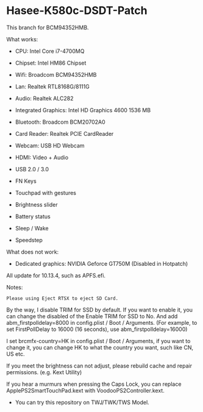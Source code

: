 # Hasee-K580c-DSDT-Patch

This branch for BCM94352HMB.

What works: 

+ CPU: Intel Core i7-4700MQ

+ Chipset: Intel HM86 Chipset

+ Wifi: Broadcom BCM94352HMB

+ Lan: Realtek RTL8168G/8111G

+ Audio: Realtek ALC282

+ Integrated Graphics: Intel HD Graphics 4600 1536 MB

+ Bluetooth: Broadcom BCM20702A0

+ Card Reader: Realtek PCIE CardReader

+ Webcam: USB HD Webcam

+ HDMI: Video + Audio

+ USB 2.0 / 3.0

+ FN Keys 

+ Touchpad with gestures

+ Brightness slider

+ Battery status

+ Sleep / Wake

+ Speedstep

What does not work:

- Dedicated graphics: NVIDIA Geforce GT750M (Disabled in Hotpatch)


All update for 10.13.4, such as APFS.efi.

Notes: 
	
	Please using Eject RTSX to eject SD Card.

By the way, I disable TRIM for SSD by default. If you want to enable it, you can change the disabled of the Enable TRIM for SSD to No. And add abm\_firstpolldelay=8000 in config.plist / Boot / Arguments. (For example, to set FirstPollDelay to 16000 (16 seconds), use abm_firstpolldelay=16000)

I set brcmfx-country=HK in config.plist / Boot / Arguments, if you want to change it, you can change HK to what the country you want, such like CN, US etc.

If you meet the brightness can not adjust, please rebuild cache and repair permissions. (e.g. Kext Utility)

If you hear a murmurs when pressing the Caps Lock, you can replace ApplePS2SmartTouchPad.kext with VoodooPS2Controller.kext.


+ You can try this repository on TWJ/TWK/TWS Model.